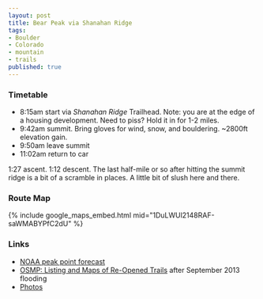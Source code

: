 ```yaml
---
layout: post
title: Bear Peak via Shanahan Ridge
tags:
- Boulder
- Colorado
- mountain
- trails
published: true
---
```

### Timetable ###
- 8:15am start via _Shanahan Ridge_ Trailhead. Note: you are at the edge of a housing development.
Need to piss? Hold it in for 1-2 miles.
- 9:42am summit. Bring gloves for wind, snow, and bouldering. ~2800ft elevation gain.
- 9:50am leave summit
- 11:02am return to car

1:27 ascent. 1:12 descent. The last half-mile or so after hitting the summit ridge is a bit of a scramble in places.
A little bit of slush here and there.

### Route Map ###
{% include google_maps_embed.html mid="1DuLWUl2148RAF-saWMABYPfC2dU" %}

### Links ###
- [NOAA peak point forecast](http://forecast.weather.gov/MapClick.php?lat=39.9538&lon=-105.2979)
- [OSMP: Listing and Maps of Re-Opened Trails](https://bouldercolorado.gov/pages/osmp-trails9-21) after September 2013 flooding
- [Photos](https://www.dropbox.com/sc/736yik9gkap6tpg/fWjTsvlCry)
